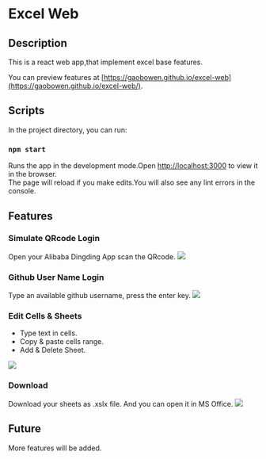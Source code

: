 # Excel Web

## Description
This is a react web app,that implement excel base features.

You can preview features at [https://gaobowen.github.io/excel-web](https://gaobowen.github.io/excel-web/).

## Scripts

In the project directory, you can run:

### `npm start`

Runs the app in the development mode.Open [http://localhost:3000](http://localhost:3000) to view it in the browser.  
The page will reload if you make edits.You will also see any lint errors in the console.

## Features
### Simulate QRcode Login
Open your Alibaba Dingding App scan the QRcode.
![](readme_src/dingoutput.gif)

### Github User Name Login
Type an available github username, press the enter key.
![](readme_src/gitoutput.gif)

### Edit Cells & Sheets
- Type text in cells. 
- Copy & paste cells range.
- Add & Delete Sheet.  
  
![](readme_src/editoutput.gif)

### Download 
Download your sheets as .xslx file. And you can open it in MS Office.
![](readme_src/downloadoutput.gif)


## Future
More features will be added. 



